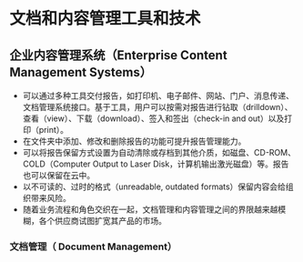 # 文档和内容管理工具和技术

## 企业内容管理系统（Enterprise Content Management Systems）

- 可以通过多种工具交付报告，如打印机、电子邮件、网站、门户、消息传递、文档管理系统接口。基于工具，用户可以按需对报告进行钻取（drilldown）、查看（view）、下载（download）、签入和签出（check-in and out）以及打印（print）。
- 在文件夹中添加、修改和删除报告的功能可提升报告管理能力。
- 可以将报告保留方式设置为自动清除或存档到其他介质，如磁盘、CD-ROM、COLD（Computer Output to Laser Disk，计算机输出激光磁盘）等。报告也可以保留在云中。
- 以不可读的、过时的格式（unreadable, outdated formats）保留内容会给组织带来风险。
- 随着业务流程和角色交织在一起，文档管理和内容管理之间的界限越来越模糊，各个供应商试图扩宽其产品的市场。

### 文档管理（ Document Management）